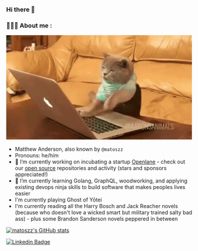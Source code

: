 ### Hi there 👋
### 👨‍💻🐱 About me :

![](cat-typing.gif)

- Matthew Anderson, also known by `@matoszz`
- Pronouns: he/him
- 🔭 I’m currently working on incubating a startup [Openlane](https://theopenlane.io) - check out our [open source](https://github.com/theopenlane) repositories and activity (stars and sponsors appreciated!)
- 🌱 I’m currently learning Golang, GraphQL, woodworking, and applying existing devops ninja skills to build software that makes peoples lives easier
- I'm currently playing Ghost of Yōtei
- I'm currently reading all the Harry Bosch and Jack Reacher novels (because who doesn't love a wicked smart but military trained salty bad ass) - plus some Brandon Sanderson novels peppered in between

[![matoszz's GitHub stats](https://github-readme-stats.vercel.app/api?username=matoszz&show_icons=true&theme=radical&hide_rank=true&hide=stars)](https://github.com/anuraghazra/github-readme-stats)

[![Linkedin Badge](https://img.shields.io/badge/LinkedIn-blue?style=for-the-badge&logo=linkedin&logoColor=white)](https://www.linkedin.com/in/matthew-anderson-a98b0a33/)
